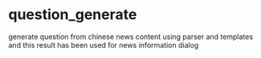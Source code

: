 # question_generate
generate question from chinese news content using parser and templates
and this result has been used for news information dialog

